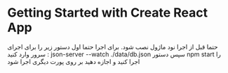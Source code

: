 # Getting Started with Create React App
حتما قبل از اجرا نود ماژول نصب شود.
برای اجرا حتما اول دستور زیر را برای اجرای سرور وارد کنید : 
json-server --watch ./data/db.json
سپس دستور npm start را اجرا کنید و اجازه دهید بر روی پورت دیگری اجرا شود
